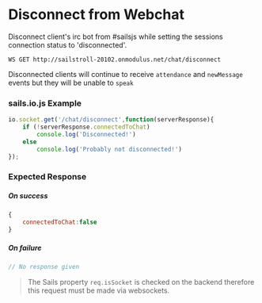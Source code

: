 # Disconnect from Webchat

Disconnect client's irc bot from #sailsjs while setting the sessions connection status to 'disconnected'. 

`WS GET http://sailstroll-20102.onmodulus.net/chat/disconnect`

Disconnected clients will continue to receive `attendance` and `newMessage` events but they will be unable to `speak` 

### sails.io.js Example 

```javascript
io.socket.get('/chat/disconnect',function(serverResponse){
	if (!serverResponse.connectedToChat)
		console.log('Disconnected!')
	else
		console.log('Probably not disconnected!')
});
```

### Expected Response
##### On success
```javascript
{
	connectedToChat:false
}

```
##### On failure
```javascript
// No response given

```

> The Sails property `req.isSocket` is checked on the backend therefore this request must be made via websockets.

<docmeta name="uniqueID" value="webchatDisconnect873323">
<docmeta name="displayName" value="Disconnect from Chat">
